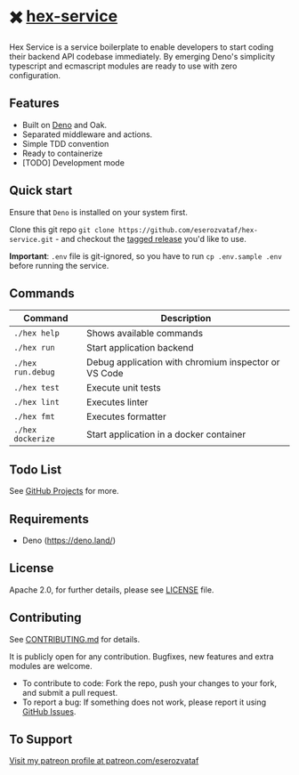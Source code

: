 # ✖️ [hex-service](https://github.com/eserozvataf/hex-service)

Hex Service is a service boilerplate to enable developers to start coding their backend API
codebase immediately. By emerging Deno's simplicity typescript and ecmascript modules are
ready to use with zero configuration.


## Features

* Built on [Deno](https://deno.land) and Oak.
* Separated middleware and actions.
* Simple TDD convention
* Ready to containerize
* [TODO] Development mode


## Quick start

Ensure that `Deno` is installed on your system first.

Clone this git repo `git clone
   https://github.com/eserozvataf/hex-service.git` - and checkout the [tagged
   release](https://github.com/eserozvataf/hex-service/releases) you'd like to
   use.

**Important**: `.env` file is git-ignored, so you have to run `cp .env.sample .env`
before running the service.


## Commands

| Command              | Description                                          |
|----------------------|------------------------------------------------------|
| `./hex help`         | Shows available commands                             |
| `./hex run`          | Start application backend                            |
| `./hex run.debug`    | Debug application with chromium inspector or VS Code |
| `./hex test`         | Execute unit tests                                   |
| `./hex lint`         | Executes linter                                      |
| `./hex fmt`          | Executes formatter                                   |
| `./hex dockerize`    | Start application in a docker container              |


## Todo List

See [GitHub Projects](https://github.com/eserozvataf/hex-service/projects) for more.


## Requirements

* Deno (https://deno.land/)


## License

Apache 2.0, for further details, please see [LICENSE](LICENSE) file.


## Contributing

See [CONTRIBUTING.md](CONTRIBUTING.md) for details.

It is publicly open for any contribution. Bugfixes, new features and extra modules are welcome.

* To contribute to code: Fork the repo, push your changes to your fork, and submit a pull request.
* To report a bug: If something does not work, please report it using [GitHub Issues](https://github.com/eserozvataf/hex-service/issues).


## To Support

[Visit my patreon profile at patreon.com/eserozvataf](https://www.patreon.com/eserozvataf)
